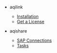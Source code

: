 <!-- _navbar.md -->

* aqilink
  * [Installation](aqilink/installation.md)
  * [Get a License](aqilink/license.md)

  
* aqishare
  * [SAP Connections](../configuration/aqishare/sap-connection.md)
  * [Tasks](../configuration/aqishare/tasks.md)